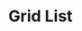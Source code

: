 ---
title: Grid List
component: "features"
seo:
  page_title:
  meta_description:
  featured_image: /uploads/featured-image.jpg
  featured_image_alt:
html_example:
  - |
    <section class="block flow" aria-labelledby="feature-heading">
      <div class="wrapper-sm flow text-color-white text-align-center">
        <h2 id="feature-heading">Feature Heading</h2>
        <p class="max-width-none">Farm-to-table viral umami. Umami schlitz stumptown master cleanse, 3 wolf moon normcore cray iceland semiotics chartreuse art party snackwave paleo.</p>
      </div>
      <div class="wrapper-lg flow text-color-white">
        <div class="grid-columns-3 gap-lg">
          <div class="col">
            <div class="icon-xl icon-fill-white">
              <svg xmlns="http://www.w3.org/2000/svg" viewBox="0 0 576 512"><path d="M535.95308,352c-42.64069,94.17188-137.64086,160-247.9848,160q-6.39844,0-12.84377-.29688C171.15558,506.9375,81.26481,442.23438,40.01474,352H79.93668L21.3272,293.40625a264.82522,264.82522,0,0,1-5.10938-39.42187,273.6653,273.6653,0,0,1,.5-29.98438H63.93665L22.546,182.625A269.79782,269.79782,0,0,1,130.51489,20.54688a16.06393,16.06393,0,0,1,9.28127-3,16.36332,16.36332,0,0,1,13.5,7.25,16.02739,16.02739,0,0,1,1.625,15.09374,138.387,138.387,0,0,0-9.84376,51.26563c0,45.10937,21.04691,86.57813,57.71884,113.73437a16.29989,16.29989,0,0,1,1.20313,25.39063c-26.54692,23.98437-41.17194,56.5-41.17194,91.57813,0,60.03124,42.95319,110.28124,99.89079,121.92187l2.5-65.26563L238.062,397a8.33911,8.33911,0,0,1-10-.75,8.025,8.025,0,0,1-1.39063-9.9375l20.125-33.76562-42.06257-8.73438a7.9898,7.9898,0,0,1,0-15.65625l42.06257-8.71875-20.10941-33.73438a7.99122,7.99122,0,0,1,11.35939-10.71874L268.437,295.64062,279.95265,7.67188a7.97138,7.97138,0,0,1,8-7.67188h.04687a8.02064,8.02064,0,0,1,7.95314,7.70312L307.48394,295.625l30.39068-20.67188a8.08327,8.08327,0,0,1,10,.8125,7.99866,7.99866,0,0,1,1.39062,9.90626L329.12461,319.4375l42.07819,8.73438a7.99373,7.99373,0,0,1,0,15.65624l-42.07819,8.71876,20.1094,33.73437a7.97791,7.97791,0,0,1-1.32812,9.92187A8.25739,8.25739,0,0,1,337.87462,397L310.7027,378.53125l2.5,65.34375c48.48446-9.40625,87.57828-48.15625,97.31267-96.5A123.52652,123.52652,0,0,0,371.9528,230.29688a16.30634,16.30634,0,0,1,1.20313-25.42188c36.65631-27.17188,57.6876-68.60938,57.6876-113.73438a138.01689,138.01689,0,0,0-9.85939-51.3125,15.98132,15.98132,0,0,1,1.60937-15.09374,16.36914,16.36914,0,0,1,13.5-7.23438,16.02453,16.02453,0,0,1,9.25,2.98438A271.26947,271.26947,0,0,1,553.25,182.76562L511.99992,224h46.9532C559.3125,229.76562,560,235.45312,560,241.26562a270.092,270.092,0,0,1-5.125,51.85938L495.98427,352Z"/></svg>
            </div>
            <h3 class="h4 mt-1">Awesome Feature</h3>
            <p>Lumbersexual VHS viral art party brunch ramps jawn lomo small batch synth flannel.</p>
            <a class="btn btn--arrow mt-2" href="#">Learn More About Feature <span class="icon-sm icon-stroke-primary"><svg xmlns="http://www.w3.org/2000/svg" viewBox="0 0 24 24" aria-hidden="true"><path stroke-linecap="round" stroke-linejoin="round" stroke-width="2" d="M17 8l4 4m0 0l-4 4m4-4H3"/></svg></span></a>
          </div>
          <div class="col">
            <div class="icon-xl icon-fill-white">
              <svg xmlns="http://www.w3.org/2000/svg" viewBox="0 0 640 512"><path d="M624.54 347.67c-32.7-12.52-57.36 4.25-75.37 16.45-17.06 11.53-23.25 14.42-31.41 11.36-8.12-3.09-10.83-9.38-15.89-29.38-3.33-13.15-7.44-29.32-17.95-42.65 2.24-2.91 4.43-5.79 6.38-8.57C500.47 304.45 513.71 312 532 312c33.95 0 50.87-25.78 62.06-42.83 10.59-16.14 15-21.17 21.94-21.17 13.25 0 24-10.75 24-24s-10.75-24-24-24c-33.95 0-50.87 25.78-62.06 42.83-10.6 16.14-15 21.17-21.94 21.17-17.31 0-37.48-61.43-97.26-101.91l17.25-34.5C485.43 125.5 512 97.98 512 64c0-35.35-28.65-64-64-64s-64 28.65-64 64c0 13.02 3.94 25.1 10.62 35.21l-18.15 36.3c-16.98-4.6-35.6-7.51-56.46-7.51s-39.49 2.91-56.46 7.51l-18.15-36.3C252.06 89.1 256 77.02 256 64c0-35.35-28.65-64-64-64s-64 28.65-64 64c0 33.98 26.56 61.5 60.02 63.6l17.25 34.5C145.68 202.44 125.15 264 108 264c-6.94 0-11.34-5.03-21.94-21.17C74.88 225.78 57.96 200 24 200c-13.25 0-24 10.75-24 24s10.75 24 24 24c6.94 0 11.34 5.03 21.94 21.17C57.13 286.22 74.05 312 108 312c18.29 0 31.53-7.55 41.7-17.11 1.95 2.79 4.14 5.66 6.38 8.57-10.51 13.33-14.62 29.5-17.95 42.65-5.06 20-7.77 26.28-15.89 29.38-8.11 3.06-14.33.17-31.41-11.36-18.03-12.2-42.72-28.92-75.37-16.45-12.39 4.72-18.59 18.58-13.87 30.97 4.72 12.41 18.61 18.61 30.97 13.88 8.16-3.09 14.34-.19 31.39 11.36 13.55 9.16 30.83 20.86 52.42 20.84 7.17 0 14.83-1.28 22.97-4.39 32.66-12.44 39.98-41.33 45.33-62.44 2.21-8.72 3.99-14.49 5.95-18.87 16.62 13.61 36.95 25.88 61.64 34.17-9.96 37-32.18 90.8-60.26 90.8-13.25 0-24 10.75-24 24s10.75 24 24 24c66.74 0 97.05-88.63 107.42-129.14 6.69.6 13.42 1.14 20.58 1.14s13.89-.54 20.58-1.14C350.95 423.37 381.26 512 448 512c13.25 0 24-10.75 24-24s-10.75-24-24-24c-27.94 0-50.21-53.81-60.22-90.81 24.69-8.29 45-20.56 61.62-34.16 1.96 4.38 3.74 10.15 5.95 18.87 5.34 21.11 12.67 50 45.33 62.44 8.14 3.11 15.8 4.39 22.97 4.39 21.59 0 38.87-11.69 52.42-20.84 17.05-11.55 23.28-14.45 31.39-11.36 12.39 4.75 26.27-1.47 30.97-13.88 4.71-12.4-1.49-26.26-13.89-30.98zM448 48c8.82 0 16 7.18 16 16s-7.18 16-16 16-16-7.18-16-16 7.18-16 16-16zm-256 0c8.82 0 16 7.18 16 16s-7.18 16-16 16-16-7.18-16-16 7.18-16 16-16z"/></svg>
            </div>
            <h3 class="h4 mt-1">Awesome Feature</h3>
            <p>Gastropub microdosing williamsburg skateboard iPhone selfies.</p>
            <a class="btn btn--arrow mt-2" href="#">Learn More About Feature <span class="icon-sm icon-stroke-primary"><svg xmlns="http://www.w3.org/2000/svg" viewBox="0 0 24 24" aria-hidden="true"><path stroke-linecap="round" stroke-linejoin="round" stroke-width="2" d="M17 8l4 4m0 0l-4 4m4-4H3"/></svg></span></a>
          </div>
          <div class="col">
            <div class="icon-xl icon-fill-white">
              <svg xmlns="http://www.w3.org/2000/svg" viewBox="0 0 512 512"><path d="M128.73 195.32l-82.81-51.76c-8.04-5.02-18.99-2.17-22.93 6.45A254.19 254.19 0 0 0 .54 239.28C-.05 248.37 7.59 256 16.69 256h97.13c7.96 0 14.08-6.25 15.01-14.16 1.09-9.33 3.24-18.33 6.24-26.94 2.56-7.34.25-15.46-6.34-19.58zM319.03 8C298.86 2.82 277.77 0 256 0s-42.86 2.82-63.03 8c-9.17 2.35-13.91 12.6-10.39 21.39l37.47 104.03A16.003 16.003 0 0 0 235.1 144h41.8c6.75 0 12.77-4.23 15.05-10.58l37.47-104.03c3.52-8.79-1.22-19.03-10.39-21.39zM112 288H16c-8.84 0-16 7.16-16 16v64c0 8.84 7.16 16 16 16h96c8.84 0 16-7.16 16-16v-64c0-8.84-7.16-16-16-16zm0 128H16c-8.84 0-16 7.16-16 16v64c0 8.84 7.16 16 16 16h96c8.84 0 16-7.16 16-16v-64c0-8.84-7.16-16-16-16zm77.31-283.67l-36.32-90.8c-3.53-8.83-14.13-12.99-22.42-8.31a257.308 257.308 0 0 0-71.61 59.89c-6.06 7.32-3.85 18.48 4.22 23.52l82.93 51.83c6.51 4.07 14.66 2.62 20.11-2.79 5.18-5.15 10.79-9.85 16.79-14.05 6.28-4.41 9.15-12.17 6.3-19.29zM398.18 256h97.13c9.1 0 16.74-7.63 16.15-16.72a254.135 254.135 0 0 0-22.45-89.27c-3.94-8.62-14.89-11.47-22.93-6.45l-82.81 51.76c-6.59 4.12-8.9 12.24-6.34 19.58 3.01 8.61 5.15 17.62 6.24 26.94.93 7.91 7.05 14.16 15.01 14.16zm54.85-162.89a257.308 257.308 0 0 0-71.61-59.89c-8.28-4.68-18.88-.52-22.42 8.31l-36.32 90.8c-2.85 7.12.02 14.88 6.3 19.28 6 4.2 11.61 8.9 16.79 14.05 5.44 5.41 13.6 6.86 20.11 2.79l82.93-51.83c8.07-5.03 10.29-16.19 4.22-23.51zM496 288h-96c-8.84 0-16 7.16-16 16v64c0 8.84 7.16 16 16 16h96c8.84 0 16-7.16 16-16v-64c0-8.84-7.16-16-16-16zm0 128h-96c-8.84 0-16 7.16-16 16v64c0 8.84 7.16 16 16 16h96c8.84 0 16-7.16 16-16v-64c0-8.84-7.16-16-16-16zM240 177.62V472c0 4.42 3.58 8 8 8h16c4.42 0 8-3.58 8-8V177.62c-5.23-.89-10.52-1.62-16-1.62s-10.77.73-16 1.62zm-64 41.51V472c0 4.42 3.58 8 8 8h16c4.42 0 8-3.58 8-8V189.36c-12.78 7.45-23.84 17.47-32 29.77zm128-29.77V472c0 4.42 3.58 8 8 8h16c4.42 0 8-3.58 8-8V219.13c-8.16-12.3-19.22-22.32-32-29.77z"/></svg>
            </div>
            <h3 class="h4 mt-1">Awesome Feature</h3>
            <p>La croix shoreditch church-key, kickstarter same man braid poke taxidermy retro.</p>
            <a class="btn btn--arrow mt-2" href="#">Learn More About Feature <span class="icon-sm icon-stroke-primary"><svg xmlns="http://www.w3.org/2000/svg" viewBox="0 0 24 24" aria-hidden="true"><path stroke-linecap="round" stroke-linejoin="round" stroke-width="2" d="M17 8l4 4m0 0l-4 4m4-4H3"/></svg></span></a>
          </div>
          <div class="col">
            <div class="icon-xl icon-fill-white">
              <svg xmlns="http://www.w3.org/2000/svg" viewBox="0 0 576 512"><path d="M287.9 112c18.6 0 36.2 3.8 52.8 9.6 13.3-10.3 23.6-24.3 29.5-40.7-25.2-10.9-53-17-82.2-17-29.1 0-56.9 6-82.1 16.9 5.9 16.4 16.2 30.4 29.5 40.7 16.5-5.7 34-9.5 52.5-9.5zM163.6 438.7c12-11.8 20.4-26.4 24.5-42.4-32.9-26.4-54.8-65.3-58.9-109.6-8.5-2.8-17.2-4.6-26.4-4.6-7.6 0-15.2 1-22.5 3.1 4.1 62.8 35.8 118 83.3 153.5zm224.2-42.6c4.1 16 12.5 30.7 24.5 42.5 47.4-35.5 79.1-90.7 83-153.5-7.2-2-14.7-3-22.2-3-9.2 0-18 1.9-26.6 4.7-4.1 44.2-26 82.9-58.7 109.3zm113.5-205c-17.6-10.4-36.3-16.6-55.3-19.9 6-17.7 10-36.4 10-56.2 0-41-14.5-80.8-41-112.2-2.5-3-6.6-3.7-10-1.8-3.3 1.9-4.8 6-3.6 9.7 4.5 13.8 6.6 26.3 6.6 38.5 0 67.8-53.8 122.9-120 122.9S168 117 168 49.2c0-12.1 2.2-24.7 6.6-38.5 1.2-3.7-.3-7.8-3.6-9.7-3.4-1.9-7.5-1.2-10 1.8C134.6 34.2 120 74 120 115c0 19.8 3.9 38.5 10 56.2-18.9 3.3-37.7 9.5-55.3 19.9-34.6 20.5-61 53.3-74.3 92.4-1.3 3.7.2 7.7 3.5 9.8 3.3 2 7.5 1.3 10-1.6 9.4-10.8 19-19.1 29.2-25.1 57.3-33.9 130.8-13.7 163.9 45 33.1 58.7 13.4 134-43.9 167.9-10.2 6.1-22 10.4-35.8 13.4-3.7.8-6.4 4.2-6.4 8.1.1 4 2.7 7.3 6.5 8 39.7 7.8 80.6.8 115.2-19.7 18-10.6 32.9-24.5 45.3-40.1 12.4 15.6 27.3 29.5 45.3 40.1 34.6 20.5 75.5 27.5 115.2 19.7 3.8-.7 6.4-4 6.5-8 0-3.9-2.6-7.3-6.4-8.1-13.9-2.9-25.6-7.3-35.8-13.4-57.3-33.9-77-109.2-43.9-167.9s106.6-78.9 163.9-45c10.2 6.1 19.8 14.3 29.2 25.1 2.5 2.9 6.7 3.6 10 1.6s4.8-6.1 3.5-9.8c-13.1-39.1-39.5-72-74.1-92.4zm-213.4 129c-26.5 0-48-21.5-48-48s21.5-48 48-48 48 21.5 48 48-21.5 48-48 48z"/></svg>
            </div>
            <h3 class="h4 mt-1">Awesome Feature</h3>
            <p>Lumbersexual VHS viral art party brunch ramps jawn lomo small batch synth flannel.</p>
            <a class="btn btn--arrow mt-2" href="#">Learn More About Feature <span class="icon-sm icon-stroke-primary"><svg xmlns="http://www.w3.org/2000/svg" viewBox="0 0 24 24" aria-hidden="true"><path stroke-linecap="round" stroke-linejoin="round" stroke-width="2" d="M17 8l4 4m0 0l-4 4m4-4H3"/></svg></span></a>
          </div>
          <div class="col">
            <div class="icon-xl icon-fill-white">
              <svg xmlns="http://www.w3.org/2000/svg" viewBox="0 0 448 512"><path d="M272 136c8.8 0 16-7.2 16-16s-7.2-16-16-16-16 7.2-16 16 7.2 16 16 16zm176 222.4V25.6c0-16-9.6-25.6-25.6-25.6H96C41.6 0 0 41.6 0 96v320c0 54.4 41.6 96 96 96h326.4c12.8 0 25.6-9.6 25.6-25.6v-16c0-6.4-3.2-12.8-9.6-19.2-3.2-16-3.2-60.8 0-73.6 6.4-3.2 9.6-9.6 9.6-19.2zM240 56c44.2 0 80 28.7 80 64 0 20.9-12.7 39.2-32 50.9V184c0 8.8-7.2 16-16 16h-64c-8.8 0-16-7.2-16-16v-13.1c-19.3-11.7-32-30-32-50.9 0-35.3 35.8-64 80-64zM124.8 223.3l6.3-14.7c1.7-4.1 6.4-5.9 10.5-4.2l98.3 42.1 98.4-42.1c4.1-1.7 8.8.1 10.5 4.2l6.3 14.7c1.7 4.1-.1 8.8-4.2 10.5L280.6 264l70.3 30.1c4.1 1.7 5.9 6.4 4.2 10.5l-6.3 14.7c-1.7 4.1-6.4 5.9-10.5 4.2L240 281.4l-98.3 42.2c-4.1 1.7-8.8-.1-10.5-4.2l-6.3-14.7c-1.7-4.1.1-8.8 4.2-10.5l70.4-30.1-70.5-30.3c-4.1-1.7-5.9-6.4-4.2-10.5zm256 224.7H96c-19.2 0-32-12.8-32-32s16-32 32-32h284.8zM208 136c8.8 0 16-7.2 16-16s-7.2-16-16-16-16 7.2-16 16 7.2 16 16 16z"/></svg>
            </div>
            <h3 class="h4 mt-1">Awesome Feature</h3>
            <p>Gastropub microdosing williamsburg skateboard iPhone selfies.</p>
            <a class="btn btn--arrow mt-2" href="#">Learn More About Feature <span class="icon-sm icon-stroke-primary"><svg xmlns="http://www.w3.org/2000/svg" viewBox="0 0 24 24" aria-hidden="true"><path stroke-linecap="round" stroke-linejoin="round" stroke-width="2" d="M17 8l4 4m0 0l-4 4m4-4H3"/></svg></span></a>
          </div>
          <div class="col">
            <div class="icon-xl icon-fill-white">
              <svg xmlns="http://www.w3.org/2000/svg" viewBox="0 0 576 512"><path d="M12.971 352h32.394C67.172 454.735 181.944 512 288 512c106.229 0 220.853-57.38 242.635-160h32.394c10.691 0 16.045-12.926 8.485-20.485l-67.029-67.029c-4.686-4.686-12.284-4.686-16.971 0l-67.029 67.029c-7.56 7.56-2.206 20.485 8.485 20.485h35.146c-20.29 54.317-84.963 86.588-144.117 94.015V256h52c6.627 0 12-5.373 12-12v-40c0-6.627-5.373-12-12-12h-52v-5.47c37.281-13.178 63.995-48.725 64-90.518C384.005 43.772 341.605.738 289.37.01 235.723-.739 192 42.525 192 96c0 41.798 26.716 77.35 64 90.53V192h-52c-6.627 0-12 5.373-12 12v40c0 6.627 5.373 12 12 12h52v190.015c-58.936-7.399-123.82-39.679-144.117-94.015h35.146c10.691 0 16.045-12.926 8.485-20.485l-67.029-67.029c-4.686-4.686-12.284-4.686-16.971 0L4.485 331.515C-3.074 339.074 2.28 352 12.971 352zM288 64c17.645 0 32 14.355 32 32s-14.355 32-32 32-32-14.355-32-32 14.355-32 32-32z"/></svg>
            </div>
            <h3 class="h4 mt-1">Awesome Feature</h3>
            <p>La croix shoreditch church-key, kickstarter same man braid poke taxidermy retro.</p>
            <a class="btn btn--arrow mt-2" href="#">Learn More About Feature <span class="icon-sm icon-stroke-primary"><svg xmlns="http://www.w3.org/2000/svg" viewBox="0 0 24 24" aria-hidden="true"><path stroke-linecap="round" stroke-linejoin="round" stroke-width="2" d="M17 8l4 4m0 0l-4 4m4-4H3"/></svg></span></a>
          </div>
        </div>
      </div>
    </section>
css_example:
  - |
    .btn--arrow {
      display: flex;
      align-items: center;
      padding: 0;

      &:hover, 
      &:focus {
        .icon-sm {
          transform: translate(8px);
        }
      }
    }

    .btn--arrow .icon-sm {
      position: relative;
      top: -1px;
      margin-left: .5rem;
      transition: .3s ease-in-out;
    }
---